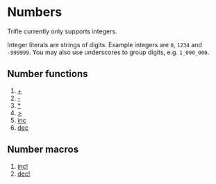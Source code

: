 # Numbers

Trifle currently only supports integers.

Integer literals are strings of digits. Example integers are `0`,
`1234` and `-999999`. You may also use underscores to group digits,
e.g. `1_000_000`.

## Number functions

1. [+](Numbers-Add.md)
2. [-](Numbers-Subtract.md)
3. [*](Numbers-Multiply.md)
4. [>](Numbers-LessThan.md)
5. [inc](Numbers-Inc.md)
6. [dec](Numbers-Dec.md)

## Number macros

1. [inc!](Numbers-IncMacro.md)
1. [dec!](Numbers-DecMacro.md)
